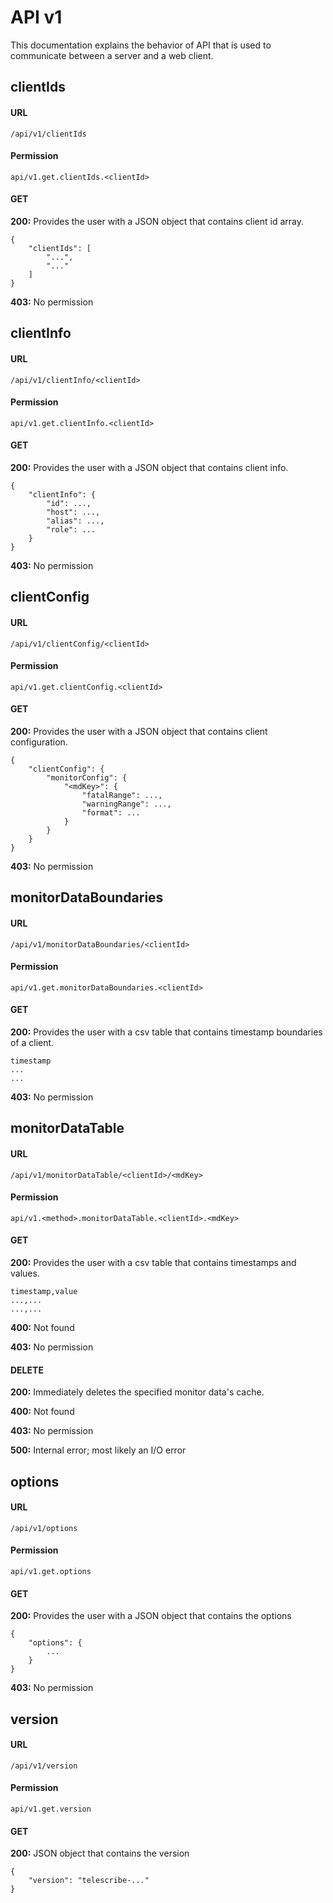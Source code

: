 # API v1

This documentation explains the behavior of API that is used to communicate between a server and a web client.

## clientIds

#### URL

`/api/v1/clientIds`

#### Permission

`api/v1.get.clientIds.<clientId>`

#### GET

**200:** Provides the user with a JSON object that contains client id array.

```text
{
    "clientIds": [
        "...",
        "..."
    ]
}
```

**403:** No permission


## clientInfo

#### URL

`/api/v1/clientInfo/<clientId>`

#### Permission

`api/v1.get.clientInfo.<clientId>`

#### GET

**200:** Provides the user with a JSON object that contains client info.

```text
{
    "clientInfo": {
        "id": ...,
        "host": ...,
        "alias": ...,
        "role": ...
    }
}
```

**403:** No permission


## clientConfig

#### URL

`/api/v1/clientConfig/<clientId>`

#### Permission

`api/v1.get.clientConfig.<clientId>`

#### GET

**200:** Provides the user with a JSON object that contains client configuration.

```text
{
    "clientConfig": {
        "monitorConfig": {
            "<mdKey>": {
                "fatalRange": ...,
                "warningRange": ...,
                "format": ...
            }
        }
    }
}
```

**403:** No permission


## monitorDataBoundaries

#### URL

`/api/v1/monitorDataBoundaries/<clientId>`

#### Permission

`api/v1.get.monitorDataBoundaries.<clientId>`

#### GET

**200:** Provides the user with a csv table that contains timestamp boundaries of a client.

```text
timestamp
...
...
```

**403:** No permission


## monitorDataTable

#### URL

`/api/v1/monitorDataTable/<clientId>/<mdKey>`

#### Permission

`api/v1.<method>.monitorDataTable.<clientId>.<mdKey>`

#### GET

**200:** Provides the user with a csv table that contains timestamps and values.

```text
timestamp,value
...,...
...,...
```

**400:** Not found

**403:** No permission

#### DELETE

**200:** Immediately deletes the specified monitor data's cache.

**400:** Not found

**403:** No permission

**500:** Internal error; most likely an I/O error


## options

#### URL

`/api/v1/options`

#### Permission

`api/v1.get.options`

#### GET

**200:** Provides the user with a JSON object that contains the options

```text
{
    "options": {
        ...
    }
}
```

**403:** No permission


## version

#### URL

`/api/v1/version`

#### Permission

`api/v1.get.version`

#### GET

**200:** JSON object that contains the version
```text
{
    "version": "telescribe-..."
}
```